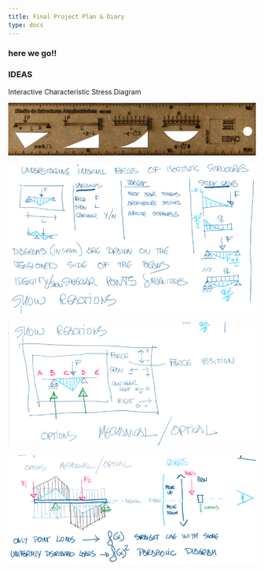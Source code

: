 ```yaml
---
title: Final Project Plan & Diary
type: docs
---
```


### here we go!!
### IDEAS
Interactive Characteristic Stress Diagram

![](images-fd/fp_a00s.png)

![](images-fd/fp_a01s.png)

![](images-fd/fp_a02s.png)

![](images-fd/fp_a03s.png)
